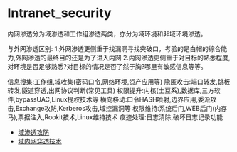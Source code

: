 # Intranet_security

内网渗透分为域渗透和工作组渗透两类，亦分为域环境和非域环境渗透。

与外网渗透区别:
1.外网渗透更侧重于找漏洞寻找突破口，考验的是白帽的综合能力,外网渗透的最终目的还是为了进入内网
2.内网渗透更侧重于对目标的熟悉程度,对环境是否足够熟悉?对目标的情况是否了然于胸?哪里有敏感信息等等。

信息搜集:工作组,域收集(密码口令,网络环境,资产应用等)
隐匿攻击:端口转发,跳板转发,隧道穿透,出网协议判断(常见工具)
权限提升:内核(土豆系),数据库,三方软件,bypassUAC,Linux提权技术等
横向移动:口令HASH喷射,边界应用,委派攻击,Exchange攻防,Kerberos攻击,域控漏洞等
权限维持:系统后门,WEB后门(内存马),票据注入,Rookit技术,Linux维持技术
痕迹处理:日志清除,破坏日志记录功能

+ [域渗透攻防](Domain_AD/index.md)
+ [域内网穿透技术](Tunnel_technology/index.md)